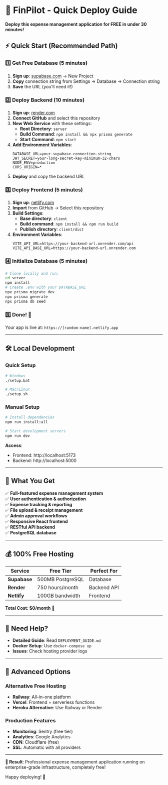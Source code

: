 # 🚀 FinPilot - Quick Deploy Guide

**Deploy this expense management application for FREE in under 30 minutes!**

## ⚡ Quick Start (Recommended Path)

### 1️⃣ Get Free Database (5 minutes)
1. **Sign up**: [supabase.com](https://supabase.com) → New Project
2. **Copy** connection string from Settings → Database → Connection string
3. **Save** the URL (you'll need it!)

### 2️⃣ Deploy Backend (10 minutes)
1. **Sign up**: [render.com](https://render.com) 
2. **Connect GitHub** and select this repository
3. **New Web Service** with these settings:
   - **Root Directory**: `server`
   - **Build Command**: `npm install && npx prisma generate`
   - **Start Command**: `npm start`
4. **Add Environment Variables**:
   ```
   DATABASE_URL=your-supabase-connection-string
   JWT_SECRET=your-long-secret-key-minimum-32-chars
   NODE_ENV=production
   CORS_ORIGIN=*
   ```
5. **Deploy** and copy the backend URL

### 3️⃣ Deploy Frontend (5 minutes)
1. **Sign up**: [netlify.com](https://netlify.com)
2. **Import** from GitHub → Select this repository
3. **Build Settings**:
   - **Base directory**: `client`
   - **Build command**: `npm install && npm run build`
   - **Publish directory**: `client/dist`
4. **Environment Variables**:
   ```
   VITE_API_URL=https://your-backend-url.onrender.com/api
   VITE_API_BASE_URL=https://your-backend-url.onrender.com
   ```

### 4️⃣ Initialize Database (5 minutes)
```bash
# Clone locally and run:
cd server
npm install
# Create .env with your DATABASE_URL
npx prisma migrate dev
npx prisma generate  
npx prisma db seed
```

### 5️⃣ Done! 🎉
Your app is live at: `https://[random-name].netlify.app`

---

## 🛠️ Local Development

### Quick Setup
```bash
# Windows
./setup.bat

# Mac/Linux  
./setup.sh
```

### Manual Setup
```bash
# Install dependencies
npm run install:all

# Start development servers
npm run dev
```

**Access**: 
- Frontend: http://localhost:5173
- Backend: http://localhost:5000

---

## 📁 What You Get

✅ **Full-featured expense management system**  
✅ **User authentication & authorization**  
✅ **Expense tracking & reporting**  
✅ **File upload & receipt management**  
✅ **Admin approval workflows**  
✅ **Responsive React frontend**  
✅ **RESTful API backend**  
✅ **PostgreSQL database**  

---

## 💰 100% Free Hosting

| Service | Free Tier | Perfect For |
|---------|-----------|-------------|
| **Supabase** | 500MB PostgreSQL | Database |
| **Render** | 750 hours/month | Backend API |
| **Netlify** | 100GB bandwidth | Frontend |

**Total Cost: $0/month** 🎯

---

## 📖 Need Help?

- **Detailed Guide**: Read `DEPLOYMENT_GUIDE.md`
- **Docker Setup**: Use `docker-compose up`
- **Issues**: Check hosting provider logs

---

## 🚀 Advanced Options

### Alternative Free Hosting
- **Railway**: All-in-one platform
- **Vercel**: Frontend + serverless functions  
- **Heroku Alternative**: Use Railway or Render

### Production Features
- **Monitoring**: Sentry (free tier)
- **Analytics**: Google Analytics
- **CDN**: Cloudflare (free)
- **SSL**: Automatic with all providers

---

**🎯 Result**: Professional expense management application running on enterprise-grade infrastructure, completely free!

Happy deploying! 🚀